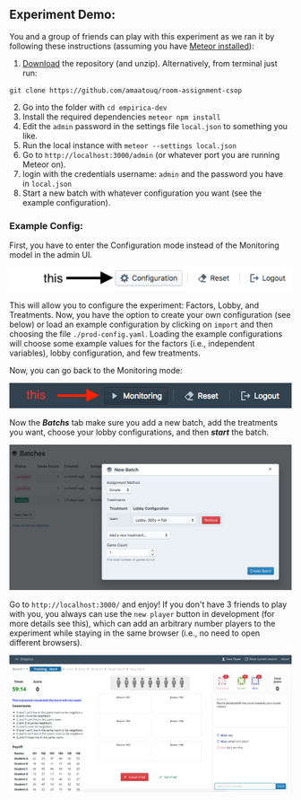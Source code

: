 ## Experiment Demo:
You and a group of friends can play with this experiment as we ran it by following these instructions (assuming you have [Meteor installed](https://www.meteor.com/install)):

1. [Download](https://github.com/amaatouq/room-assignment.git) the repository (and unzip). Alternatively, from terminal just run:

```ssh
git clone https://github.com/amaatouq/room-assignment-csop
```

2. Go into the folder with `cd empirica-dev`
3. Install the required dependencies `meteor npm install`
4. Edit the `admin` password in the settings file `local.json` to something you like.
5. Run the local instance with `meteor --settings local.json`
6. Go to `http://localhost:3000/admin` (or whatever port you are running Meteor on).
7. login with the credentials username: `admin` and the password you have in `local.json`
8. Start a new batch with whatever configuration you want (see the example configuration).

### Example Config:

First, you have to enter the Configuration mode instead of the Monitoring model in the admin UI.

![config-mode][config-mode-image]

[config-mode-image]: ./readme_screenshots/configuration_mode.png

This will allow you to configure the experiment: Factors, Lobby, and Treatments. Now, you have the option to create your own configuration (see below) or load an example configuration by clicking on `import` and then choosing the file `./prod-config.yaml`.
Loading the example configurations will choose some example values for the factors (i.e., independent variables), lobby configuration, and few treatments.

Now, you can go back to the Monitoring mode:

![monitoring-mode][monitoring-mode-image]

[monitoring-mode-image]: ./readme_screenshots/monitoring_mode.png

Now the **_Batchs_** tab make sure you add a new batch, add the treatments you want, choose your lobby configurations, and then **_start_** the batch.

![batches][batches-img]

[batches-img]: ./readme_screenshots/new_batch.png

Go to `http://localhost:3000/` and enjoy! If you don't have 3 friends to play with you, you always can use the `new player` button in development (for more details see this), which can add an arbitrary number players to the experiment while staying in the same browser (i.e., no need to open different browsers).

![game][game-img]

[game-img]: ./readme_screenshots/game.png


